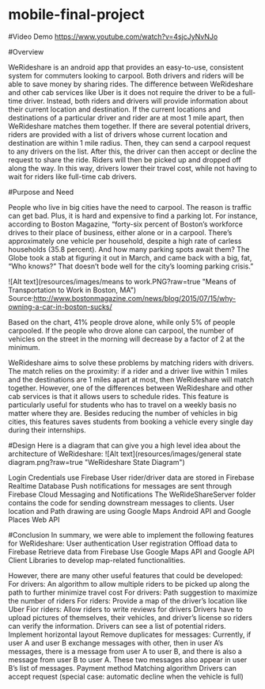 # mobile-final-project

#Video Demo
https://www.youtube.com/watch?v=4sjcJyNvNJo

#Overview 


WeRideshare is an android app that provides an easy-to-use, consistent system for commuters looking to carpool. Both drivers and riders will be able to save money by sharing rides. The difference between WeRideshare and other cab services like Uber is it does not require the driver to be a full-time driver. Instead, both riders and drivers will provide information about their current location and destination. If the current locations and destinations of a particular driver and rider are at most 1 mile apart, then WeRideshare matches them together. If there are several potential drivers, riders are provided with a list of drivers whose current location and destination are within 1 mile radius. Then, they can send a carpool request to any drivers on the list. After this, the driver can then accept or decline the request to share the ride. Riders will then be picked up and dropped off along the way. In this way, drivers lower their travel cost, while not having to wait for riders like full-time cab drivers. 



#Purpose and Need 

People who live in big cities have the need to carpool. The reason is traffic can get bad. Plus, it is hard and expensive to find a parking lot. For instance, according to Boston Magazine, “forty-six percent of Boston’s workforce drives to their place of business, either alone or in a carpool. There’s approximately one vehicle per household, despite a high rate of carless households (35.8 percent). And how many parking spots await them? The Globe took a stab at figuring it out in March, and came back with a big, fat, “Who knows?” That doesn’t bode well for the city’s looming parking crisis.” 

![Alt text](resources/images/means to work.PNG?raw=true "Means of Transportation to Work in Boston, MA")
Source:http://www.bostonmagazine.com/news/blog/2015/07/15/why-owning-a-car-in-boston-sucks/

Based on the chart, 41% people drove alone, while only 5% of people carpooled. If the people who drove alone can carpool, the number of vehicles on the street in the morning will decrease by a factor of 2 at the minimum.

WeRideshare aims to solve these problems by matching riders with drivers. The match relies on the proximity: if a rider and a driver live within 1 miles and the destinations are 1 miles apart at most, then WeRideshare will match together. However, one of the differences between WeRideshare and other cab services is that it allows users to schedule rides. This feature is particularly useful for students who has to travel on a weekly basis no matter where they are. Besides reducing the number of vehicles in big cities, this features saves students from booking a vehicle every single day during their internships.

#Design
Here is a diagram that can give you a high level idea about the architecture of WeRideshare:
![Alt text](resources/images/general state diagram.png?raw=true "WeRideshare State Diagram")

Login Credentials use Firebase
User rider/driver data are stored in Firebase Realtime Database
Push notifications for messages are sent through Firebase Cloud Messaging and Notifications
  The WeRideShareServer folder contains the code for sending downstream messages to clients.
User location and Path drawing are using Google Maps Android API and Google Places Web API


#Conclusion
In summary, we were able to implement the following features for WeRideshare:
User authentication
User registration
Offload data to Firebase
Retrieve data from Firebase
Use Google Maps API and Google API Client Libraries to develop map-related functionalities.

However, there are many other useful features that could be developed:  
For drivers: An algorithm to allow multiple riders to be picked up along the path to further minimize travel cost 
For drivers: Path suggestion to maximize the number of riders 
For riders: Provide a map of the driver’s location like Uber 
Fior riders: Allow riders to write reviews for drivers 
Drivers have to upload pictures of themselves, their vehicles, and driver’s license so riders can verify the information. 
Drivers can see a list of potential riders.
Implement horizontal layout 
Remove duplicates for messages: Currently, if user A and user B exchange messages with other, then in user A’s messages, there is a message from user A to user B, and there is also a message from user B to user A. These two messages also appear in user B’s list of messages.
Payment method
Matching algorithm
Drivers can accept request (special case: automatic decline when the vehicle is full)




